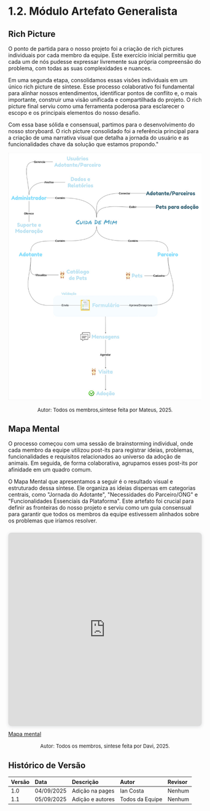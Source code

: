# 1.2. Módulo Artefato Generalista

## Rich Picture

O ponto de partida para o nosso projeto foi a criação de rich pictures individuais por cada membro da equipe. Este exercício inicial permitiu que cada um de nós pudesse expressar livremente sua própria compreensão do problema, com todas as suas complexidades e nuances.

Em uma segunda etapa, consolidamos essas visões individuais em um único rich picture de síntese. Esse processo colaborativo foi fundamental para alinhar nossos entendimentos, identificar pontos de conflito e, o mais importante, construir uma visão unificada e compartilhada do projeto. O rich picture final serviu como uma ferramenta poderosa para esclarecer o escopo e os principais elementos do nosso desafio.

Com essa base sólida e consensual, partimos para o desenvolvimento do nosso storyboard. O rich picture consolidado foi a referência principal para a criação de uma narrativa visual que detalha a jornada do usuário e as funcionalidades chave da solução que estamos propondo."

![Rich Picture](../assets/rich_picture.jpg) 

<div  style="text-align: center">

<font size="2"><p style="text-align: center">Autor: Todos os membros,sintese feita por Mateus, 2025.</p></font>
</div>

## Mapa Mental

O processo começou com uma sessão de brainstorming individual, onde cada membro da equipe utilizou post-its para registrar ideias, problemas, funcionalidades e requisitos relacionados ao universo da adoção de animais. Em seguida, de forma colaborativa, agrupamos esses post-its por afinidade em um quadro comum.

O Mapa Mental que apresentamos a seguir é o resultado visual e estruturado dessa síntese. Ele organiza as ideias dispersas em categorias centrais, como "Jornada do Adotante", "Necessidades do Parceiro/ONG" e "Funcionalidades Essenciais da Plataforma". Este artefato foi crucial para definir as fronteiras do nosso projeto e serviu como um guia consensual para garantir que todos os membros da equipe estivessem alinhados sobre os problemas que iríamos resolver.


<div style="position: relative; width: 100%; height: 0; padding-top: 100.0000%;
 padding-bottom: 0; box-shadow: 0 2px 8px 0 rgba(63,69,81,0.16); margin-top: 1.6em; margin-bottom: 0.9em; overflow: hidden;
 border-radius: 8px; will-change: transform;">
  <iframe loading="lazy" style="position: absolute; width: 100%; height: 100%; top: 0; left: 0; border: none; padding: 0;margin: 0;"
    src="https://www.canva.com/design/DAGx-0p9UKA/o2CtKGa6lX8ZrbboRw6gUw/view?embed" allowfullscreen="allowfullscreen" allow="fullscreen">
  </iframe>
</div>
<a href="https:&#x2F;&#x2F;www.canva.com&#x2F;design&#x2F;DAGx-0p9UKA&#x2F;o2CtKGa6lX8ZrbboRw6gUw&#x2F;view?utm_content=DAGx-0p9UKA&amp;utm_campaign=designshare&amp;utm_medium=embeds&amp;utm_source=link" target="_blank" rel="noopener">Mapa mental</a> 

<div  style="text-align: center">

<font size="2"><p style="text-align: center">Autor: Todos os membros, sintese feita por Davi, 2025.</p></font>
</div>



## Histórico de Versão

| Versão | Data | Descrição | Autor | Revisor |
| :--- | :--- | :--- | :--- | :--- |
| 1.0 | 04/09/2025 | Adição na pages | Ian Costa | Nenhum |
| 1.1 | 05/09/2025 | Adição e autores | Todos da Equipe | Nenhum |


